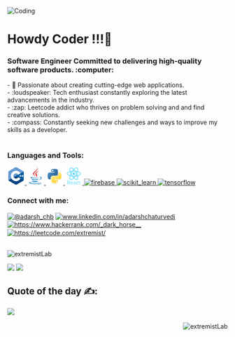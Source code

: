 <img alt="Coding" height="auto" width="700" src="https://media.cnn.com/api/v1/images/stellar/prod/20220324-01-06-17avion.gif?q=h_149,w_400,x_0,y_0/w_1280"> <br>

<h1 align="left">Howdy Coder !!!👋 </h1>


<h3 align="left">Software Engineer Committed to delivering high-quality software products. :computer:</h3>
    - 🥇 Passionate about creating cutting-edge web applications.<br>
    - :loudspeaker: Tech enthusiast constantly exploring the latest advancements in the industry.<br>
    - :zap: Leetcode addict who thrives on problem solving and and find creative solutions.<br>
    - :compass: Constantly seeking new challenges and ways to improve my skills as a developer.<br>
<br>

<h3 align="left">Languages and Tools:</h3> 
<p align="left"> <a href="https://www.w3schools.com/cpp/" target="_blank" rel="noreferrer"> <img src="https://raw.githubusercontent.com/devicons/devicon/master/icons/cplusplus/cplusplus-original.svg" alt="cplusplus" width="40" height="40"/> </a>  <a href="https://www.java.com" target="_blank" rel="noreferrer"> <img src="https://raw.githubusercontent.com/devicons/devicon/master/icons/java/java-original.svg" alt="java" width="40" height="40"/> </a> <a href="https://www.python.org" target="_blank" rel="noreferrer"> <img src="https://raw.githubusercontent.com/devicons/devicon/master/icons/python/python-original.svg" alt="python" width="40" height="40"/> </a> <a href="https://reactjs.org/" target="_blank" rel="noreferrer"> <img src="https://raw.githubusercontent.com/devicons/devicon/master/icons/react/react-original-wordmark.svg" alt="react" width="40" height="40"/> </a> <a href="https://firebase.google.com/" target="_blank" rel="noreferrer"> <img src="https://www.vectorlogo.zone/logos/firebase/firebase-icon.svg" alt="firebase" width="40" height="40"/> </a> <a href="https://scikit-learn.org/" target="_blank" rel="noreferrer"> <img src="https://upload.wikimedia.org/wikipedia/commons/0/05/Scikit_learn_logo_small.svg" alt="scikit_learn" width="40" height="40"/> </a> <a href="https://www.tensorflow.org" target="_blank" rel="noreferrer"> <img src="https://www.vectorlogo.zone/logos/tensorflow/tensorflow-icon.svg" alt="tensorflow" width="40" height="40"/> </a> 
    
<h3 align="left">Connect with me:</h3>
<p align="left">
<a href="https://twitter.com/an_extremist_" target="blank"><img align="center" src="https://raw.githubusercontent.com/rahuldkjain/github-profile-readme-generator/master/src/images/icons/Social/twitter.svg" alt="@adarsh_chb" height="30" width="40" /></a>
<a href="https://linkedin.com/in/adarshchaturvedi" target="blank"><img align="center" src="https://raw.githubusercontent.com/rahuldkjain/github-profile-readme-generator/master/src/images/icons/Social/linked-in-alt.svg" alt="www.linkedin.com/in/adarshchaturvedi" height="30" width="40" /></a>
<a href="https://www.hackerrank.com/_dark_horse__" target="blank"><img align="center" src="https://raw.githubusercontent.com/rahuldkjain/github-profile-readme-generator/master/src/images/icons/Social/hackerrank.svg" alt="https://www.hackerrank.com/_dark_horse__" height="30" width="40" /></a>
<a href="https://leetcode.com/extremist/" target="blank"><img align="center" src="https://raw.githubusercontent.com/rahuldkjain/github-profile-readme-generator/master/src/images/icons/Social/leet-code.svg" alt="https://leetcode.com/extremist/" height="30" width="40" /></a>
</p>   
<br>
<img src="https://github-readme-stats.vercel.app/api/top-langs?username=extremistLab&theme=dark&hide_border=false&show_icons=true&locale=en&layout=compact" alt="extremistLab" />

![](https://github-readme-stats.vercel.app/api?username=extremistLab&theme=dark&hide_border=false&include_all_commits=false&count_private=false) ![](https://github-readme-streak-stats.herokuapp.com/?user=extremistLab&theme=dark&hide_border=false)


## Quote of the day ✍️:
![](https://quotes-github-readme.vercel.app/api?type=horizontal&theme=tokyonight)


<p align="right"> <img src="https://komarev.com/ghpvc/?username=extremistLab&label=Profile%20views&color=0e75b6&style=flat" alt="extremistLab" /> </p>





